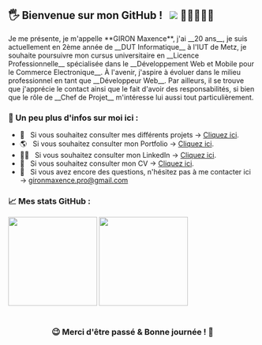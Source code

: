 ## 🖐 Bienvenue sur mon GitHub ! &nbsp; ![](https://komarev.com/ghpvc/?username=MaxHwK&label=Visiteurs+:) 👩🏼‍🤝‍🧑🏻

<div text-align: "justify"> Je me présente, je m'appelle **GIRON Maxence**, j'ai __20 ans__, je suis actuellement en 2ème année de __DUT Informatique__ à 
l'IUT de Metz, je souhaite poursuivre mon cursus universitaire en __Licence Professionnelle__ spécialisée dans le __Développement Web et Mobile pour le Commerce 
Electronique__. À l'avenir, j'aspire à évoluer dans le milieu professionnel en tant que __Développeur Web__. Par ailleurs, il se trouve que j'apprécie 
le contact ainsi que le fait d'avoir des responsabilités, si bien que le rôle de __Chef de Projet__ m'intéresse lui aussi tout particulièrement. </div>

### 🧑 Un peu plus d'infos sur __moi__ ici :

- 💾 &nbsp; Si vous souhaitez consulter mes différents projets → [Cliquez ici](https://github.com/MaxHwK?tab=repositories).
- 🌎 &nbsp; Si vous souhaitez consulter mon Portfolio → [Cliquez ici](https://maxhwk.github.io/).
- 👨‍💻 &nbsp; Si vous souhaitez consulter mon LinkedIn → [Cliquez ici](https://www.linkedin.com/in/maxence-giron/).
- 📝 &nbsp; Si vous souhaitez consulter mon CV → [Cliquez ici](https://github.com/MaxHwK/MaxHwK.github.io/blob/main/static/doc/CV_Giron_Maxence.pdf).
- 📧 &nbsp; Si vous avez encore des questions, n'hésitez pas à me contacter ici → gironmaxence.pro@gmail.com

### 📈 Mes stats GitHub :

<img height="180em" src="https://github-readme-stats.vercel.app/api?username=MaxHwK&show_icons=true&hide_border=true&&count_private=true&include_all_commits=true" />

<img height="180em" src="https://github-readme-stats.vercel.app/api/top-langs/?username=MaxHwK&exclude_repo=KNN-Image-Classification&show_icons=true&hide_border=true&layout=compact&langs_count=8"/>

#

<div align="center">

### 😉 Merci d'être passé & Bonne journée ! 🤝 

</div>
